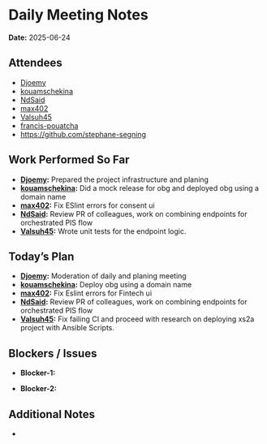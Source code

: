 # 
# # 
# Daily Meeting Notes

**Date:** 2025-06-24

## Attendees
- [Djoemy](https://github.com/Djoemy)
- [kouamschekina](https://github.com/kouamschekina)
- [NdSaid](https://github.com/NdSaid)
- [max402](https://github.com/max402)
- [Valsuh45](https://github.com/Valsuh45)
- [francis-pouatcha](https://github.com/francis-pouatcha)
- https://github.com/stephane-segning

## Work Performed So Far
- **[Djoemy](https://github.com/Djoemy):** Prepared the project infrastructure and planing
- **[kouamschekina](https://github.com/kouamschekina):** Did a mock release for obg and deployed obg using a domain name
- **[max402](https://github.com/max402):** Fix ESlint errors for consent ui
- **[NdSaid](https://github.com/NdSaid):**  Review PR of colleagues, work on combining endpoints for orchestrated PIS flow   
- **[Valsuh45](https://github.com/Valsuh45):** Wrote unit tests for the endpoint logic.
 
## Today’s Plan
- **[Djoemy](https://github.com/Djoemy):** Moderation of daily and planing meeting
- **[kouamschekina](https://github.com/kouamschekina):** Deploy obg using a domain name
- **[max402](https://github.com/max402):** Fix Eslint errors for Fintech ui
- **[NdSaid](https://github.com/NdSaid):**  Review PR of colleagues, work on combining endpoints for orchestrated PIS flow  
- **[Valsuh45](https://github.com/Valsuh45):** Fix failing CI and proceed with research on deploying xs2a project with Ansible Scripts.
## Blockers / Issues
- **Blocker-1:** 

- **Blocker-2:** 

## Additional Notes
- 
